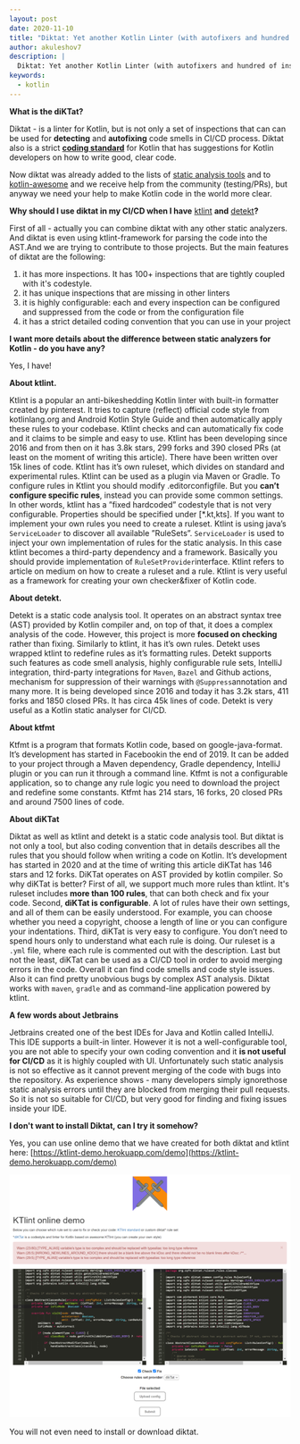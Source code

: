 ```yaml
---
layout: post
date: 2020-11-10
title: "Diktat: Yet another Kotlin Linter (with autofixers and hundred of inspections)!"
author: akuleshov7
description: |
  Diktat: Yet another Kotlin Linter (with autofixers and hundred of inspections)! 
keywords:
  - kotlin
---
```


**What is the diKTat?**

Diktat - is a linter for Kotlin, but is not only a set of inspections that can can be used for **detecting** and **autofixing** code smells in CI/CD process. Diktat also is a strict [**coding standard**](https://github.com/cqfn/diKTat/blob/master/info/guide/diktat-coding-convention.md) for Kotlin that has suggestions for Kotlin developers on how to write good, clear code.

Now diktat was already added to the lists of [static analysis tools](https://github.com/analysis-tools-dev/static-analysis) and to [kotlin-awesome](https://github.com/KotlinBy/awesome-kotlin) and we receive help from the community (testing/PRs), but anyway we need your help to make Kotlin code in the world more clear.

**Why should I use diktat in my CI/CD when I have** [ktlint](https://github.com/pinterest/ktlint) **and** [detekt](https://github.com/detekt/detekt)**?**

First of all - actually you can combine diktat with any other static analyzers. And diktat is even using ktlint-framework for parsing the code into the AST.And we are trying to contribute to those projects. But the main features of diktat are the following:

1. it has more inspections. It has 100+ inspections that are tightly coupled with it's codestyle.
2. it has unique inspections that are missing in other linters
3. it is highly configurable: each and every inspection can be configured and suppressed from the code or from the configuration file
4. it has a strict detailed coding convention that you can use in your project

**I want more details about the difference between static analyzers for Kotlin - do you have any?**

Yes, I have!

**About ktlint.**

Ktlint is a popular an anti-bikeshedding Kotlin linter with built-in formatter created by pinterest. It tries to capture (reflect) official code style from kotlinlang.org and Android Kotlin Style Guide and then automatically apply these rules to your codebase. Ktlint checks and can automatically fix code and it claims to be simple and easy to use. Ktlint has been developing since 2016 and from then on it has 3.8k stars, 299 forks and 390 closed PRs (at least on the moment of writing this article). There have been written over 15k lines of code. Ktlint has it’s own ruleset, which divides on standard and experimental rules. Ktlint can be used as a plugin via Maven or Gradle. To configure rules in Ktlint you should modify .editorconfigfile. But you **can’t configure specific rules**, instead you can provide some common settings. In other words, ktlint has a ”fixed hardcoded” codestyle that is not very configurable. Properties should be specified under \[\*.kt,kts\]. If you want to implement your own rules you need to create a ruleset. Ktlint is using java’s `ServiceLoader` to discover all available ”RuleSets”. `ServiceLoader` is used to inject your own implementation of rules for the static analysis. In this case ktlint becomes a third-party dependency and a framework. Basically you should provide implementation of `RuleSetProvider`interface. Ktlint refers to article on medium on how to create a ruleset and a rule. Ktlint is very useful as a framework for creating your own checker&fixer of Kotlin code.

**About detekt.**

Detekt is a static code analysis tool. It operates on an abstract syntax tree (AST) provided by Kotlin compiler and, on top of that, it does a complex analysis of the code. However, this project is more **focused on checking** rather than fixing. Similarly to ktlint, it has it’s own rules. Detekt uses wrapped ktlint to redefine rules as it’s formatting rules. Detekt supports such features as code smell analysis, highly configurable rule sets, IntelliJ integration, third-party integrations for `Maven`, `Bazel` and Github actions, mechanism for suppression of their warnings with `@Suppress`annotation and many more. It is being developed since 2016 and today it has 3.2k stars, 411 forks and 1850 closed PRs. It has circa 45k lines of code. Detekt is very useful as a Kotlin static analyser for CI/CD.

**About ktfmt**

Ktfmt is a program that formats Kotlin code, based on google-java-format. It’s development has started in Facebookin the end of 2019. It can be added to your project through a Maven dependency, Gradle dependency, IntelliJ plugin or you can run it through a command line. Ktfmt is not a configurable application, so to change any rule logic you need to download the project and redefine some constants. Ktfmt has 214 stars, 16 forks, 20 closed PRs and around 7500 lines of code.

**About diKTat**

Diktat as well as ktlint and detekt is a static code analysis tool. But diktat is not only a tool, but also coding convention that in details describes all the rules that you should follow when writing a code on Kotlin. It’s development has started in 2020 and at the time of writing this article diKTat has 146 stars and 12 forks. DiKTat operates on AST provided by kotlin compiler. So why diKTat is better? First of all, we support much more rules than ktlint. It's ruleset includes **more than 100 rules**, that can both check and fix your code. Second, **diKTat is configurable**. A lot of rules have their own settings, and all of them can be easily understood. For example, you can choose whether you need a copyright, choose a length of line or you can configure your indentations. Third, diKTat is very easy to configure. You don’t need to spend hours only to understand what each rule is doing. Our ruleset is a `.yml` file, where each rule is commented out with the description. Last but not the least, diKTat can be used as a CI/CD tool in order to avoid merging errors in the code. Overall it can find code smells and code style issues. Also it can find pretty unobvious bugs by complex AST analysis. Diktat works with `maven`, `gradle` and as command-line application powered by ktlint.

**A few words about Jetbrains**

Jetbrains created one of the best IDEs for Java and Kotlin called IntelliJ. This IDE supports a built-in linter. However it is not a well-configurable tool, you are not able to specify your own coding convention and it **is not useful for CI/CD** as it is highly coupled with UI. Unfortunately such static analysis is not so effective as it cannot prevent merging of the code with bugs into the repository. As experience shows - many developers simply ignorethose static analysis errors until they are blocked from merging their pull requests. So it is not so suitable for CI/CD, but very good for finding and fixing issues inside your IDE.

**I don't want to install Diktat, can I try it somehow?**

Yes, you can use online demo that we have created for both diktat and ktlint here: [https://ktlint-demo.herokuapp.com/demo](https://ktlint-demo.herokuapp.com/demo)

<img src="demo.png" class="logo" alt="Diktat Demo"/>

You will not even need to install or download diktat.